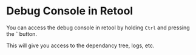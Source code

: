 # Debug Console in Retool

You can access the debug console in retool by holding `Ctrl` and pressing the __`__ button.

This will give you access to the dependancy tree, logs, etc.